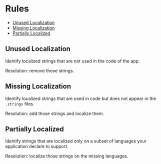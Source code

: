 # Rules

* [Unused Localization](#unused-localization)
* [Missing Localization](#missing-localization)
* [Partially Localized](#partial-localization)

## Unused Localization

Identify localized strings that are not used in the code of the app.

Resolution: remove those strings.

## Missing Localization

Identify localized strings that are used in code but does not appear in the `.strings` files.

Resolution: add those strings and localize them.

## Partially Localized

Identify strings that are localized only on a subset of languages your application declare to support.

Resolution: localize those strings on the missing languages.
